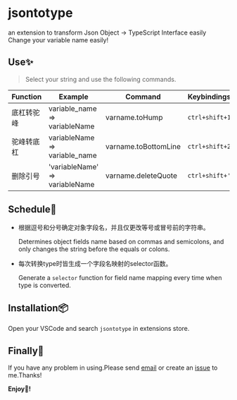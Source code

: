 # jsontotype

an extension to transform Json Object → TypeScript Interface easily
Change your variable name easily!

## Use:sparkles:
> Select your string and use the following commands.

Function | Example | Command | Keybindings
-|-|-|-
底杠转驼峰 | variable_name => variableName | varname.toHump | `ctrl+shift+1`
驼峰转底杠 | variableName => variable_name | varname.toBottomLine | `ctrl+shift+2`
删除引号 | 'variableName' => variableName | varname.deleteQuote | `ctrl+shift+'`

## Schedule:pencil:
- 根据逗号和分号确定对象字段名，并且仅更改等号或冒号前的字符串。
  
  Determines object fields name based on commas and semicolons, and only changes the string before the equals or colons.

- 每次转换type时皆生成一个字段名映射的selector函数。
  
  Generate a `selector` function for field name mapping every time when type is converted.


## Installation:package:
Open your VSCode and search `jsontotype` in extensions store.

## Finally:camera_flash:
If you have any problem in using.Please send [email](986597535@qq.com) or create an [issue](https://github.com/urnotzane/varname-changer-vscode/issues) to me.Thanks!

**Enjoy:see_no_evil:!**
